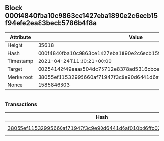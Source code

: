 ## Block 000f4840fba10c9863ce1427eba1890e2c6ecb15f94efe2ea83becb5786b4f8a

Attribute | Value
--- | ---
Height | 35618
Hash | 000f4840fba10c9863ce1427eba1890e2c6ecb15f94efe2ea83becb5786b4f8a
Timestamp | 2021-04-24T11:30:21+00:00
Target | 00254142f49eaaa504dc75712e8378ad5316cbcead634704b3734b6271167cc4
Merke root | 38055ef11532995660af71947f3c9e90d6441d6af010bd6ffc03b06a9a93294f
Nonce | 1585846803

```

```

### Transactions

Hash | Amount
--- | ---
[38055ef11532995660af71947f3c9e90d6441d6af010bd6ffc03b06a9a93294f](38055ef11532995660af71947f3c9e90d6441d6af010bd6ffc03b06a9a93294f.md) | 10.00000000 SKEPTI 
